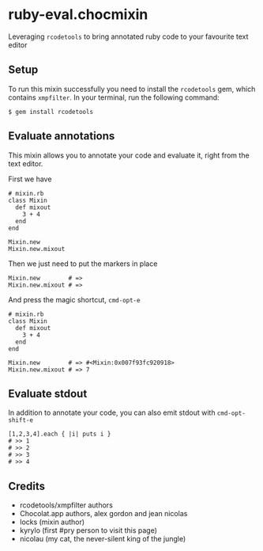 # ruby-eval.chocmixin

Leveraging `rcodetools` to bring annotated ruby code to your favourite text editor

## Setup

To run this mixin successfully you need to install the `rcodetools` gem, which contains `xmpfilter`. In your terminal, run the following command:

    $ gem install rcodetools

## Evaluate annotations

This mixin allows you to annotate your code and evaluate it, right from the text editor.

First we have

    # mixin.rb
    class Mixin
      def mixout
        3 + 4
      end
    end
    
    Mixin.new       
    Mixin.new.mixout

Then we just need to put the markers in place

    Mixin.new        # =>
    Mixin.new.mixout # =>

And press the magic shortcut, `cmd-opt-e`

    # mixin.rb
    class Mixin
      def mixout
        3 + 4
      end
    end
    
    Mixin.new        # => #<Mixin:0x007f93fc920918>
    Mixin.new.mixout # => 7

## Evaluate stdout

In addition to annotate your code, you can also emit stdout with `cmd-opt-shift-e`

    [1,2,3,4].each { |i| puts i }
    # >> 1
    # >> 2
    # >> 3
    # >> 4

## Credits

* rcodetools/xmpfilter authors
* Chocolat.app authors, alex gordon and jean nicolas
* locks (mixin author)
* kyrylo (first #pry person to visit this page)
* nicolau (my cat, the never-silent king of the jungle)